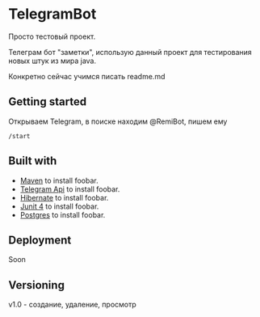 # TelegramBot
Просто тестовый проект.

Телеграм бот "заметки", использую данный проект для тестирования новых штук из мира java.

Конкретно сейчас учимся писать readme.md

## Getting started
Открываем Telegram, в поиске находим @RemiBot, пишем ему 

```
/start
```


## Built with

- [Maven](https://maven.apache.org/) to install foobar.
- [Telegram Api](https://core.telegram.org/bots/api) to install foobar.
- [Hibernate](http://hibernate.org/) to install foobar.
- [Junit 4](https://junit.org/junit4/) to install foobar.
- [Postgres](https://www.postgresql.org/) to install foobar.

## Deployment

Soon

## Versioning

v1.0 - создание, удаление, просмотр 
